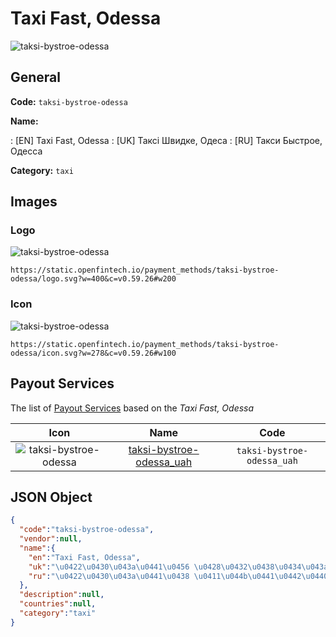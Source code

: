 
# Taxi Fast, Odessa 
![taksi-bystroe-odessa](https://static.openfintech.io/payment_methods/taksi-bystroe-odessa/logo.svg?w=400&c=v0.59.26#w200)  

## General 
**Code:** `taksi-bystroe-odessa` 
 
**Name:** 
 
:	[EN] Taxi Fast, Odessa 
:	[UK] Таксі Швидке, Одеса 
:	[RU] Такси Быстрое, Одесса 
 
**Category:** `taxi` 
 

## Images 

### Logo 
![taksi-bystroe-odessa](https://static.openfintech.io/payment_methods/taksi-bystroe-odessa/logo.svg?w=400&c=v0.59.26#w200)  

```
https://static.openfintech.io/payment_methods/taksi-bystroe-odessa/logo.svg?w=400&c=v0.59.26#w200
```  

### Icon 
![taksi-bystroe-odessa](https://static.openfintech.io/payment_methods/taksi-bystroe-odessa/icon.svg?w=278&c=v0.59.26#w100)  

```
https://static.openfintech.io/payment_methods/taksi-bystroe-odessa/icon.svg?w=278&c=v0.59.26#w100
```  

## Payout Services 
 
The list of [Payout Services](/payout-services/) based on the _Taxi Fast, Odessa_ 

|Icon|Name|Code| 
|:---:|:---:|:---:| 
|![taksi-bystroe-odessa](https://static.openfintech.io/payout_methods/taksi-bystroe-odessa/icon.svg?w=278&c=v0.59.26#w40) |[taksi-bystroe-odessa_uah](/payout-services/taksi-bystroe-odessa_uah/)|`taksi-bystroe-odessa_uah`| 
 

## JSON Object 

```json
{
  "code":"taksi-bystroe-odessa",
  "vendor":null,
  "name":{
    "en":"Taxi Fast, Odessa",
    "uk":"\u0422\u0430\u043a\u0441\u0456 \u0428\u0432\u0438\u0434\u043a\u0435, \u041e\u0434\u0435\u0441\u0430",
    "ru":"\u0422\u0430\u043a\u0441\u0438 \u0411\u044b\u0441\u0442\u0440\u043e\u0435, \u041e\u0434\u0435\u0441\u0441\u0430"
  },
  "description":null,
  "countries":null,
  "category":"taxi"
}
```  
